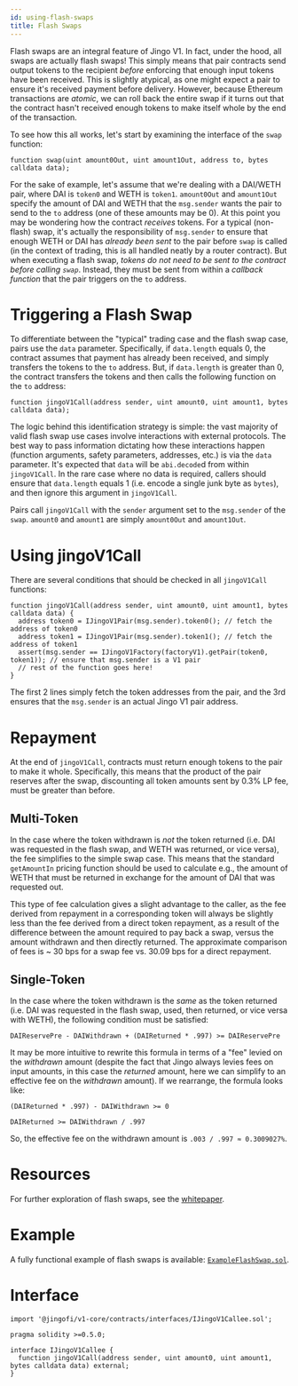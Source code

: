 ```yaml
---
id: using-flash-swaps
title: Flash Swaps
---
```


Flash swaps are an integral feature of Jingo V1. In fact, under the hood, all swaps are actually flash swaps! This simply means that pair contracts send output tokens to the recipient _before_ enforcing that enough input tokens have been received. This is slightly atypical, as one might expect a pair to ensure it's received payment before delivery. However, because Ethereum transactions are _atomic_, we can roll back the entire swap if it turns out that the contract hasn't received enough tokens to make itself whole by the end of the transaction.

To see how this all works, let's start by examining the interface of the `swap` function:

```solidity
function swap(uint amount0Out, uint amount1Out, address to, bytes calldata data);
```

For the sake of example, let's assume that we're dealing with a DAI/WETH pair, where DAI is `token0` and WETH is `token1`. `amount0Out` and `amount1Out` specify the amount of DAI and WETH that the `msg.sender` wants the pair to send to the `to` address (one of these amounts may be 0). At this point you may be wondering how the contract _receives_ tokens. For a typical (non-flash) swap, it's actually the responsibility of `msg.sender` to ensure that enough WETH or DAI has _already been sent_ to the pair before `swap` is called (in the context of trading, this is all handled neatly by a router contract). But when executing a flash swap, _tokens do not need to be sent to the contract before calling `swap`_. Instead, they must be sent from within a _callback function_ that the pair triggers on the `to` address.

# Triggering a Flash Swap

To differentiate between the "typical" trading case and the flash swap case, pairs use the `data` parameter. Specifically, if `data.length` equals 0, the contract assumes that payment has already been received, and simply transfers the tokens to the `to` address. But, if `data.length` is greater than 0, the contract transfers the tokens and then calls the following function on the `to` address:

```solidity
function jingoV1Call(address sender, uint amount0, uint amount1, bytes calldata data);
```

The logic behind this identification strategy is simple: the vast majority of valid flash swap use cases involve interactions with external protocols. The best way to pass information dictating how these interactions happen (function arguments, safety parameters, addresses, etc.) is via the `data` parameter. It's expected that `data` will be `abi.decode`d from within `jingoV1Call`. In the rare case where no data is required, callers should ensure that `data.length` equals 1 (i.e. encode a single junk byte as `bytes`), and then ignore this argument in `jingoV1Call`.

Pairs call `jingoV1Call` with the `sender` argument set to the `msg.sender` of the `swap`. `amount0` and `amount1` are simply `amount0Out` and `amount1Out`.

# Using jingoV1Call

There are several conditions that should be checked in all `jingoV1Call` functions:

```solidity
function jingoV1Call(address sender, uint amount0, uint amount1, bytes calldata data) {
  address token0 = IJingoV1Pair(msg.sender).token0(); // fetch the address of token0
  address token1 = IJingoV1Pair(msg.sender).token1(); // fetch the address of token1
  assert(msg.sender == IJingoV1Factory(factoryV1).getPair(token0, token1)); // ensure that msg.sender is a V1 pair
  // rest of the function goes here!
}
```

The first 2 lines simply fetch the token addresses from the pair, and the 3rd ensures that the `msg.sender` is an actual Jingo V1 pair address.

# Repayment

At the end of `jingoV1Call`, contracts must return enough tokens to the pair to make it whole. Specifically, this means that the product of the pair reserves after the swap, discounting all token amounts sent by 0.3% LP fee, must be greater than before.

## Multi-Token

In the case where the token withdrawn is _not_ the token returned (i.e. DAI was requested in the flash swap, and WETH was returned, or vice versa), the fee simplifies to the simple swap case. This means that the standard `getAmountIn` pricing function should be used to calculate e.g., the amount of WETH that must be returned in exchange for the amount of DAI that was requested out.

This type of fee calculation gives a slight advantage to the caller, as the fee derived from repayment in a corresponding token will always be slightly less than the fee derived from a direct token repayment, as a result of the difference between the amount required to pay back a swap, versus the amount withdrawn and then directly returned. The approximate comparison of fees is ~ 30 bps for a swap fee vs. 30.09 bps for a direct repayment.

## Single-Token

In the case where the token withdrawn is the _same_ as the token returned (i.e. DAI was requested in the flash swap, used, then returned, or vice versa with WETH), the following condition must be satisfied:

`DAIReservePre - DAIWithdrawn + (DAIReturned * .997) >= DAIReservePre`

It may be more intuitive to rewrite this formula in terms of a "fee" levied on the _withdrawn_ amount (despite the fact that Jingo always levies fees on input amounts, in this case the _returned_ amount, here we can simplify to an effective fee on the _withdrawn_ amount). If we rearrange, the formula looks like:

`(DAIReturned * .997) - DAIWithdrawn >= 0`

`DAIReturned >= DAIWithdrawn / .997`

So, the effective fee on the withdrawn amount is `.003 / .997 ≈ 0.3009027%`.

# Resources

For further exploration of flash swaps, see the <a href='/whitepaper.pdf' target='_blank' rel='noopener noreferrer'>whitepaper</a>.

# Example

A fully functional example of flash swaps is available: [`ExampleFlashSwap.sol`](https://github.com/Jingo-Finance/v1-periphery/blob/master/contracts/examples/ExampleFlashSwap.sol).

# Interface

```solidity
import '@jingofi/v1-core/contracts/interfaces/IJingoV1Callee.sol';
```

```solidity
pragma solidity >=0.5.0;

interface IJingoV1Callee {
  function jingoV1Call(address sender, uint amount0, uint amount1, bytes calldata data) external;
}
```
